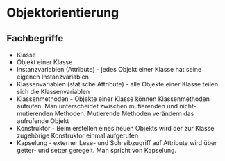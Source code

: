 # Objektorientierung

## Fachbegriffe
* Klasse
* Objekt einer Klasse
* Instanzvariablen (Attribute) - jedes Objekt einer Klasse hat seine eigenen Instanzvariablen 
* Klassenvariablen (statische Attribute) - alle Objekte einer Klasse teilen sich die Klassenvariablen
* Klassenmethoden - Objekte einer Klasse können Klassenmethoden aufrufen. Man unterscheidet zwischen mutierenden und nicht-mutierenden Methoden. Mutierende Methoden verändern das aufrufende Objekt
* Konstruktor - Beim erstellen eines neuen Objekts wird der zur Klasse zugehörige Konstruktor einmal aufgerufen
* Kapselung - externer Lese- und Schreibzugriff auf Attribute wird über getter- und setter geregelt. Man spricht von Kapselung.
